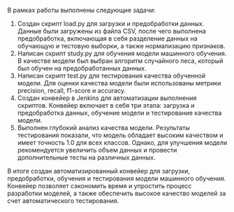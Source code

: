 В рамках работы выполнены следующие задачи:

1. Создан скрипт load.py для загрузки и предобработки данных. Данные были загружены из файла CSV, после чего выполнена предобработка, включающая в себя разделение данных на обучающую и тестовую выборки, а также нормализацию признаков.
2. Написан скрипт study.py для обучения модели машинного обучения. В качестве модели был выбран алгоритм случайного леса, который был обучен на предобработанных данных.
3. Написан скрипт test.py для тестирования качества обученной модели. Для оценки качества модели были использованы метрики precision, recall, f1-score и accuracy.
4. Создан конвейер в Jenkins для автоматизации выполнения скриптов. Конвейер включает в себя три этапа: загрузка и предобработка данных, обучение модели и тестирование качества модели.
5. Выполнен глубокий анализ качества модели. Результаты тестирования показали, что модель обладает высоким качеством и имеет точность 1.0 для всех классов. Однако, для улучшения модели рекомендуется увеличить объем данных и провести дополнительные тесты на различных данных.
   
В итоге создан автоматизированный конвейер для загрузки, предобработки, обучения и тестирования модели машинного обучения. Конвейер позволяет сэкономить время и упростить процесс разработки моделей, а также обеспечить высокое качество моделей за счет автоматического тестирования.
